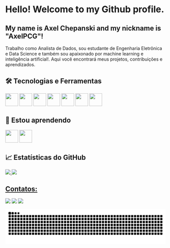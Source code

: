 # Hello! Welcome to my Github profile.
## My name is Axel Chepanski and my nickname is "AxelPCG"!

Trabalho como Analista de Dados, sou estudante de Engenharia Eletrônica e Data Science e também sou apaixonado por machine learning e inteligência artificial!. Aqui você encontrará meus projetos, contribuições e aprendizados.

## 🛠️ Tecnologias e Ferramentas

<img loading="lazy" src="https://cdn.jsdelivr.net/gh/devicons/devicon@latest/icons/git/git-original.svg" width="40" height="40"/> <img loading="lazy" src="https://cdn.jsdelivr.net/gh/devicons/devicon@latest/icons/python/python-plain.svg"  width="40" height="40"/> <img src="https://cdn.jsdelivr.net/gh/devicons/devicon@latest/icons/jupyter/jupyter-original-wordmark.svg" width="40" height="40"/> <img loading="lazy" src="https://cdn.jsdelivr.net/gh/devicons/devicon@latest/icons/c/c-original.svg" width="40" height="40"/> <img loading="lazy" src="https://cdn.jsdelivr.net/gh/devicons/devicon@latest/icons/oracle/oracle-original.svg" width="40" height="40"/> <img loading="lazy" src="https://cdn.jsdelivr.net/gh/devicons/devicon@latest/icons/sqldeveloper/sqldeveloper-original.svg" width="40" height="40"/> <img loading="lazy" src="https://cdn.jsdelivr.net/gh/devicons/devicon@latest/icons/microsoftsqlserver/microsoftsqlserver-original.svg" width="40" height="40"/>             
          
## 🔭 Estou aprendendo
<div>
<img loading="lazy" src="https://cdn.jsdelivr.net/gh/devicons/devicon@latest/icons/amazonwebservices/amazonwebservices-original-wordmark.svg" width="40" height="40"/> 
<img loading="lazy" src="https://cdn.jsdelivr.net/gh/devicons/devicon@latest/icons/azuresqldatabase/azuresqldatabase-original.svg" width="40" height="40"/>       
</div>       

## 📈 Estatísticas do GitHub
<div>
<a href="https://github.com/AxelPCG">
<img loading="lazy" height="180em" src="https://github-readme-stats.vercel.app/api/top-langs/?username=AxelPCG&layout=compact&langs_count=7&theme=dracula"/>
<img loading="lazy" height="180em" src="https://github-readme-stats.vercel.app/api?username=AxelPCG&show_icons=true&theme=dracula&include_all_commits=true&count_private=true"/>
</div>

## Contatos:

<div>
<a href="https://www.linkedin.com/in/Axel-PCG" target="_blank"><img loading="lazy" src="https://img.shields.io/badge/-LinkedIn-%230077B5?style=for-the-badge&logo=linkedin&logoColor=white" target="_blank"></a>
<a href = "axelchepanski@gmail.com"><img loading="lazy" src="https://img.shields.io/badge/Gmail-D14836?style=for-the-badge&logo=gmail&logoColor=white" target="_blank"></a>
<a href="https://instagram.com/axelchepanski" target="_blank"><img loading="lazy" src="https://img.shields.io/badge/-Instagram-%23E4405F?style=for-the-badge&logo=instagram&logoColor=white" target="_blank"></a>
</div>

![Snake animation](https://github.com/AxelPCG/AxelPCG/blob/output/github-snake-dark.svg)
